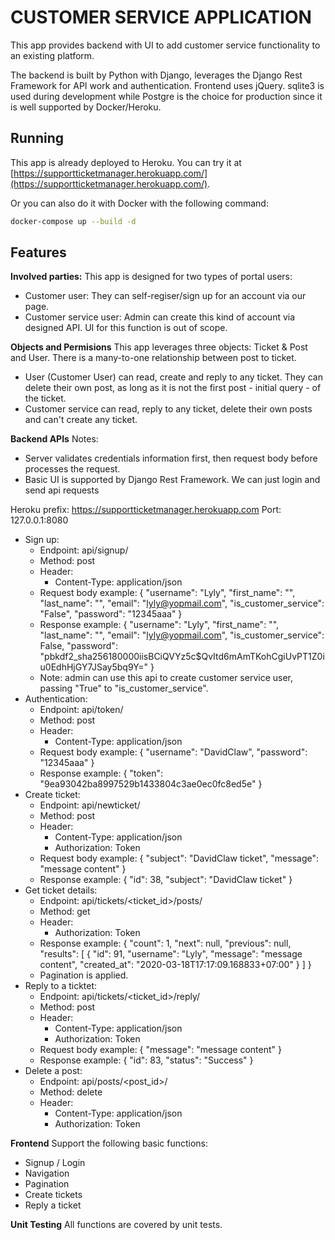 # CUSTOMER SERVICE APPLICATION
This app provides backend with UI to add customer service functionality to an existing platform.

The backend is built by Python with Django, leverages the Django Rest Framework for API work and authentication. Frontend uses jQuery. sqlite3 is used during development while Postgre is the choice for production since it is well supported by Docker/Heroku.

## Running
This app is already deployed to Heroku. You can try it at [https://supportticketmanager.herokuapp.com/](https://supportticketmanager.herokuapp.com/).

Or you can also do it with Docker with the following command:
```sh
docker-compose up --build -d
```

## Features
**Involved parties:** 
This app is designed for two types of portal users:
- Customer user: They can self-regiser/sign up for an account via our page.
- Customer service user: Admin can create this kind of account via designed API. UI for this function is out of scope.

**Objects and Permisions**
This app leverages three objects: Ticket & Post and User. There is a many-to-one relationship between post to ticket.
* User (Customer User) can read, create and reply to any ticket. They can delete their own post, as long as it is not the first post - initial query - of the ticket.
* Customer service can read, reply to any ticket, delete their own posts and can't create any ticket.

**Backend APIs**
Notes:
* Server validates credentials information first, then request body before processes the request.
* Basic UI is supported by Django Rest Framework. We can just login and send api requests
    
Heroku prefix: https://supportticketmanager.herokuapp.com
Port: 127.0.0.1:8080
* Sign up:
    * Endpoint: api/signup/
    * Method: post
    * Header: 
        * Content-Type: application/json
    * Request body example:
        {
            "username": "Lyly",
            "first_name": "",
            "last_name": "",
            "email": "lyly@yopmail.com",
            "is_customer_service": "False",
            "password": "12345aaa"
        }
    * Response example:
        {
            "username": "Lyly",
            "first_name": "",
            "last_name": "",
            "email": "lyly@yopmail.com",
            "is_customer_service": False,
            "password": "pbkdf2_sha256$180000$iisBCiQVYz5c$QvItd6mAmTKohCgiUvPT1Z0iu0EdhHjGY7JSay5bq9Y="
        }
    * Note: admin can use this api to create customer service user, passing "True" to "is_customer_service".
* Authentication:
    * Endpoint: api/token/
    * Method: post
    * Header: 
        * Content-Type: application/json
    * Request body example:
        {
            "username": "DavidClaw",
            "password": "12345aaa"
        }
    * Response example:
        {
            "token": "9ea93042ba8997529b1433804c3ae0ec0fc8ed5e"
        }
* Create ticket:
    * Endpoint: api/newticket/
    * Method: post
    * Header: 
        * Content-Type: application/json
        * Authorization: Token <token>
    * Request body example:
        {
            "subject": "DavidClaw ticket",
            "message": "message content"
        }
    * Response example:
        {
            "id": 38,
            "subject": "DavidClaw ticket"
        }
* Get ticket details:
    * Endpoint: api/tickets/<ticket_id>/posts/
    * Method: get
    * Header:
        * Authorization: Token <token>
    * Response example:
        {
            "count": 1,
            "next": null,
            "previous": null,
            "results": [
                {
                    "id": 91,
                    "username": "Lyly",
                    "message": "message content",
                    "created_at": "2020-03-18T17:17:09.168833+07:00"
                }
            ]
        }
    * Pagination is applied.
* Reply to a ticktet:
    * Endpoint: api/tickets/<ticket_id>/reply/
    * Method: post
    * Header:
        * Content-Type: application/json
        * Authorization: Token <token>
    * Request body example:
        {
            "message": "message content"
        }
    * Response example:
        {
            "id": 83,
            "status": "Success"
        }
* Delete a post:
    * Endpoint: api/posts/<post_id>/
    * Method: delete
    * Header:
        * Content-Type: application/json
        * Authorization: Token <token>
    
**Frontend**
Support the following basic functions:
* Signup / Login
* Navigation
* Pagination
* Create tickets
* Reply a ticket

**Unit Testing**
All functions are covered by unit tests.

